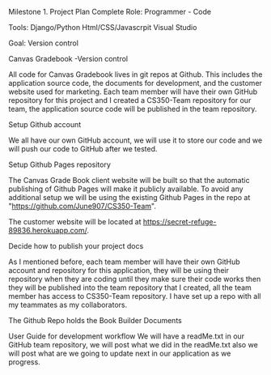 Milestone 1. Project Plan Complete
Role: Programmer - Code

Tools:
Django/Python
Html/CSS/Javascrpit
Visual Studio

Goal: Version control

Canvas Gradebook -Version control

All code for Canvas Gradebook lives in git repos at Github. This includes the application source code, the documents for development, and the customer website used for marketing. Each team member will have their own GitHub repository for this project and I created a CS350-Team repository for our team, the application source code will be published in the team repository.

Setup Github account

We all have our own GitHub account, we will use it to store our code and we will push our code to GitHub after we tested.

Setup Github Pages repository

The Canvas Grade Book client website will be built so that the automatic publishing of Github Pages will make it publicly available. To avoid any additional setup we will be using the existing Github Pages in the repo at "https://github.com/June907/CS350-Team".

The customer website will be located at https://secret-refuge-89836.herokuapp.com/.

Decide how to publish your project docs

As I mentioned before, each team member will have their own GitHub account and repository for this application, they will be using their repository when they are coding until they make sure their code works then they will be published into the team repository that I created, all the team member has access to CS350-Team repository. I have set up a repo with all my teammates as my collaborators.


The Github Repo holds the Book Builder Documents

User Guide for development workflow
We will have a readMe.txt in our GitHub team repository, we will post what we did in the readMe.txt also we will post what are we going to update next in our application as we progress.
